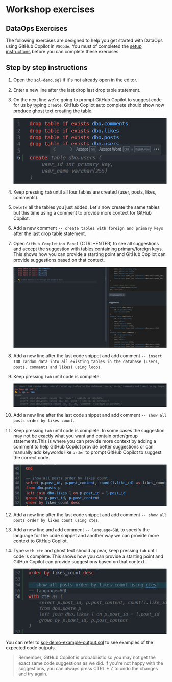 # Workshop exercises

## DataOps Exercises

The following exercises are designed to help you get started with DataOps using GitHub Copilot in `VSCode`. You must of completed the [setup instructions](1.setup.md) before you can complete these exercises.

## Step by step instructions

1. Open the `sql-demo.sql` if it's not already open in the editor.
2. Enter a new line after the last drop last drop table statement.
3. On the next line we're going to prompt GitHub Copilot to suggest code for us by typing `create`. GitHub Copilot auto complete should show now produce ghost text creating the table.

   ![create table](../assets/dataops-create-table.png)

4. Keep pressing `tab` until all four tables are created (user, posts, likes, comments).
5. `Delete` all the tables you just added. Let's now create the same tables but this time using a comment to provide more context for GitHub Copilot.
6. Add a new comment `-- create tables with foreign and primary keys` after the last drop table statement.
7. Open `GitHub Completion Panel` (CTRL+ENTER) to see all suggestions and accept the suggestion with tables containing primary/foreign keys. This shows how you can provide a starting point and GitHub Copilot can provide suggestions based on that context.

   ![completion panel](../assets/dataops-create-table-completion-panel.png)

8. Add a new line after the last code snippet and add comment `-- insert 100 random data into all existing tables in the database (users, posts, comments and likes) using loops`.
9. Keep pressing `tab` until code is complete.

   ![insert random data](../assets/dataops-insert-random-data.png)

10. Add a new line after the last code snippet and add comment `-- show all posts order by likes count`.
11. Keep pressing `tab` until code is complete. In some cases the suggestion may not be exactly what you want and contain order/group statements.This is where you can provide more context by adding a comment to help GitHub Copilot provide better suggestions or can manually add keywords like `order` to prompt GitHub Copilot to suggest the correct code.

    ![order by likes](../assets/dataops-order-by-likes.png)

12. Add a new line after the last code snippet and add comment `-- show all posts order by likes count using ctes`.
13. Add a new line and add comment `-- language=SQL` to specify the language for the code snippet and another way we can provide more context to GitHub Copilot.
14. Type `with cte` and ghost text should appear, keep pressing `tab` until code is complete. This shows how you can provide a starting point and GitHub Copilot can provide suggestions based on that context.

    ![cte](../assets/dataops-posts-by-cte.png)

You can refer to [sql-demo-example-output.sql](../sql-demo-example-output.sql) to see examples of the expected code outputs.

> Remember, GitHub Copilot is probabilistic so you may not get the exact same code suggestions as we did. If you're not happy with the suggestions, you can always press CTRL + Z to undo the changes and try again.
